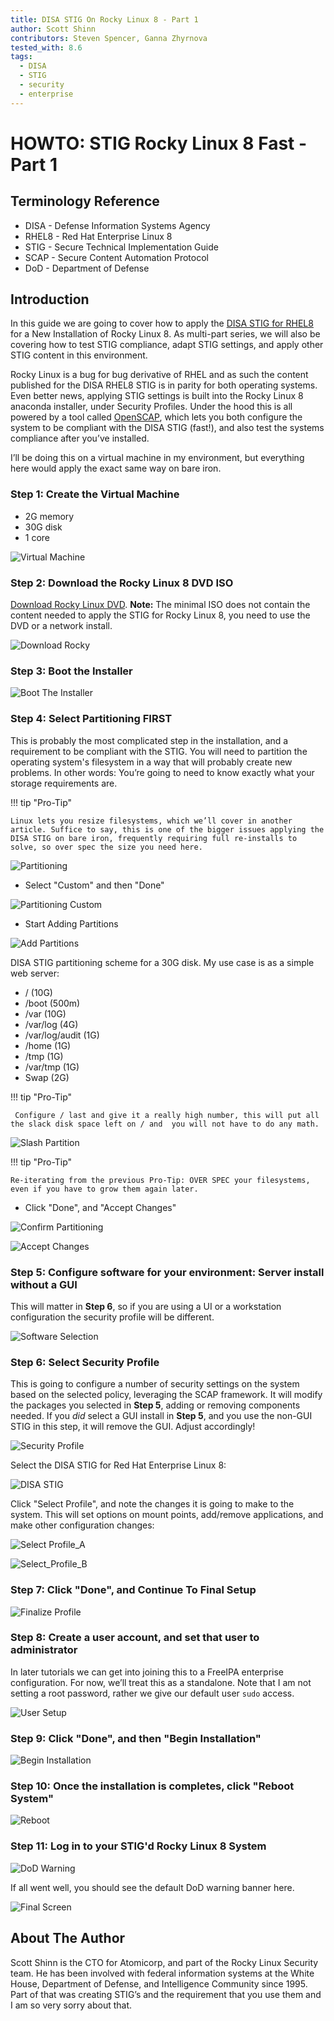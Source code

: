 ```yaml
---
title: DISA STIG On Rocky Linux 8 - Part 1
author: Scott Shinn
contributors: Steven Spencer, Ganna Zhyrnova
tested_with: 8.6
tags:
  - DISA
  - STIG
  - security
  - enterprise
---
```


# HOWTO: STIG Rocky Linux 8 Fast - Part 1

## Terminology Reference

* DISA - Defense Information Systems Agency
* RHEL8 - Red Hat Enterprise Linux 8
* STIG - Secure Technical Implementation Guide
* SCAP - Secure Content Automation Protocol
* DoD - Department of Defense

## Introduction

In this guide we are going to cover how to apply the [DISA STIG for RHEL8](https://www.stigviewer.com/stigs/red_hat_enterprise_linux_8/) for a New Installation of Rocky Linux 8. As multi-part series, we will also be covering how to test STIG compliance, adapt STIG settings, and apply other STIG content in this environment.

Rocky Linux is a bug for bug derivative of RHEL and as such the content published for the DISA RHEL8 STIG is in parity for both operating systems.  Even better news, applying STIG settings is built into the Rocky Linux 8 anaconda installer, under Security Profiles.  Under the hood this is all powered by a tool called [OpenSCAP](https://www.open-scap.org/), which lets you both configure the system to be compliant with the DISA STIG (fast!), and also test the systems compliance after you’ve installed.

I’ll be doing this on a virtual machine in my environment, but everything here would apply the exact same way on bare iron.

### Step 1: Create the Virtual Machine

* 2G memory
* 30G disk
* 1 core

![Virtual Machine](images/disa_stig_pt1_img1.jpg)

### Step 2: Download the Rocky Linux 8 DVD ISO

[Download Rocky Linux DVD](https://download.rockylinux.org/pub/rocky/8/isos/x86_64/Rocky-8.6-x86_64-dvd1.iso).  **Note:** The minimal ISO does not contain the content needed to apply the STIG for Rocky Linux 8, you need to use the DVD or a network install.

![Download Rocky](images/disa_stig_pt1_img2.jpg)

### Step 3: Boot the Installer

![Boot The Installer](images/disa_stig_pt1_img3.jpg)

### Step 4: Select Partitioning FIRST

This is probably the most complicated step in the installation, and a requirement to be compliant with the STIG. You will need to partition the operating system's filesystem in a way that will probably create new problems. In other words: You’re going to need to know exactly what your storage requirements are.

!!! tip "Pro-Tip"

    Linux lets you resize filesystems, which we’ll cover in another article. Suffice to say, this is one of the bigger issues applying the DISA STIG on bare iron, frequently requiring full re-installs to solve, so over spec the size you need here.

![Partitioning](images/disa_stig_pt1_img4.jpg)

* Select "Custom" and then "Done"

![Partitioning Custom](images/disa_stig_pt1_img5.jpg)

* Start Adding Partitions

![Add Partitions](images/disa_stig_pt1_img6.jpg)

DISA STIG partitioning scheme for a 30G disk. My use case is as a simple web server:

* /  (10G)
* /boot (500m)
* /var (10G)
* /var/log (4G)
* /var/log/audit (1G)
* /home (1G)
* /tmp  (1G)
* /var/tmp (1G)
* Swap (2G)

!!! tip "Pro-Tip"

     Configure / last and give it a really high number, this will put all the slack disk space left on / and  you will not have to do any math.

![Slash Partition](images/disa_stig_pt1_img7.jpg)

!!! tip "Pro-Tip"

    Re-iterating from the previous Pro-Tip: OVER SPEC your filesystems, even if you have to grow them again later.

* Click "Done", and "Accept Changes"

![Confirm Partitioning](images/disa_stig_pt1_img8.jpg)

![Accept Changes](images/disa_stig_pt1_img9.jpg)

### Step 5: Configure software for your environment: Server install without a GUI

This will matter in **Step 6**, so if you are using a UI or a workstation configuration the security profile will be different.

![Software Selection](images/disa_stig_pt1_img10.jpg)

### Step 6: Select Security Profile

This is going to configure a number of security settings on the system based on the selected policy, leveraging the SCAP framework. It will modify the packages you selected in **Step 5**, adding or removing components needed.  If you _did_ select a GUI install in **Step 5**, and you use the non-GUI STIG in this step, it will remove the GUI. Adjust accordingly!

![Security Profile](images/disa_stig_pt1_img11.jpg)

Select the DISA STIG for Red Hat Enterprise Linux 8:

![DISA STIG](images/disa_stig_pt1_img12.jpg)

Click "Select Profile", and note the changes it is going to make to the system. This will set options on mount points, add/remove applications, and make other configuration changes:

![Select Profile_A](images/disa_stig_pt1_img13.jpg)

![Select_Profile_B](images/disa_stig_pt1_img14.jpg)

### Step 7: Click "Done", and Continue To Final Setup

![Finalize Profile](images/disa_stig_pt1_img15.jpg)

### Step 8: Create a user account, and set that user to administrator

In later tutorials we can get into joining this to a FreeIPA enterprise configuration. For now, we’ll treat this as a standalone. Note that I am not setting a root password, rather we give our default user `sudo` access.

![User Setup](images/disa_stig_pt1_img16.jpg)

### Step 9: Click "Done", and then "Begin Installation"

![Begin Installation](images/disa_stig_pt1_img17.jpg)

### Step 10: Once the installation is completes, click "Reboot System"

![Reboot](images/disa_stig_pt1_img18.jpg)

### Step 11: Log in to your STIG'd Rocky Linux 8 System

![DoD Warning](images/disa_stig_pt1_img19.jpg)

If all went well, you should see the default DoD warning banner here.

![Final Screen](images/disa_stig_pt1_img20.jpg)

## About The Author

Scott Shinn is the CTO for Atomicorp, and part of the Rocky Linux Security team. He has been involved with federal information systems at the White House, Department of Defense, and Intelligence Community since 1995. Part of that was creating STIG’s and the requirement that you use them and I am so very sorry about that.
